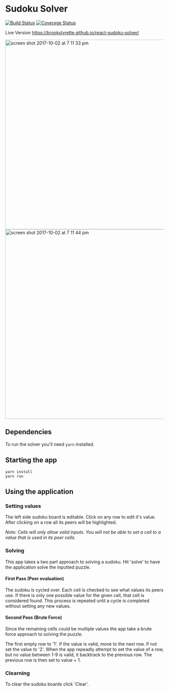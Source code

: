 # Sudoku Solver

[![Build Status](https://travis-ci.org/brookslyrette/react-sudoku-solver.svg?branch=master)](https://travis-ci.org/brookslyrette/react-sudoku-solver)
[![Coverage Status](https://coveralls.io/repos/github/brookslyrette/react-sudoku-solver/badge.svg?branch=master)](https://coveralls.io/github/brookslyrette/react-sudoku-solver?branch=master)

Live Version https://brookslyrette.github.io/react-sudoku-solver/

<p float="left">
<img width="600" alt="screen shot 2017-10-02 at 7 11 33 pm" src="https://user-images.githubusercontent.com/1881100/31103733-931a386a-a7a6-11e7-922e-3f60f61b9deb.png">
<img width="600" alt="screen shot 2017-10-02 at 7 11 44 pm" src="https://user-images.githubusercontent.com/1881100/31103734-93298ffe-a7a6-11e7-8dcc-b0fdabf4f72a.png">
</p>

## Dependencies
To run the solver you'll need `yarn` installed. 

## Starting the app
```
yarn install
yarn run
```

## Using the application

### Setting values
The left side sudoku board is editable. Click on any row to edit it's value. After clicking on a row all its peers will be highlighted. 

*Note: Cells will only allow valid inputs. You will not be able to set a cell to a value that is used in its peer cells.*

### Solving
This app takes a two part approach to solving a sudoku. Hit 'solve' to have the application solve the inputted puzzle.

#### First Pass (Peer evaluation)
The sudoku is cycled over. Each cell is checked to see what values its peers use. If there is only one possible value for the given cell, that cell is considered found. This process is repeated until a cycle is completed without setting any new values. 

#### Second Pass (Brute Force)
Since the remaining cells could be multiple values the app take a brute force approach to solving the puzzle. 

The first empty row to '1'. If the value is valid, move to the next row. If not set the value to '2'. When the app repeadly attempt to set the value of a row, but no value between 1-9 is valid, it backtrack to the previous row. The previous row is then set to value + 1. 

### Clearning
To clear the sudoku boards click 'Clear'.


